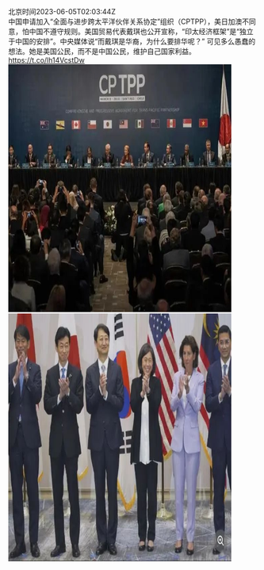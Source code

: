 北京时间2023-06-05T02:03:44Z<br>中国申请加入“全面与进步跨太平洋伙伴关系协定”组织（CPTPP），美日加澳不同意，怕中国不遵守规则。美国贸易代表戴琪也公开宣称，“印太经济框架”是“独立于中国的安排”。中央媒体说“而戴琪是华裔，为什么要排华呢？” 
可见多么愚蠢的想法。她是美国公民，而不是中国公民，维护自己国家利益。 https://t.co/lh14VcstDw<br><img src='/temp/image/2023/t-Month-6/1665419074971525120_0.jpg' width='450' height='500'><img src='/temp/image/2023/t-Month-6/1665419074971525120_1.jpg' width='450' height='500'><br><br>